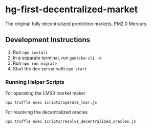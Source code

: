 # hg-first-decentralized-market
The original fully decentralized prediction markets, PM2.0 Mercury.

## Development Instructions

1. Run `npm install`
2. In a separate terminal, run `ganache-cli -d`
3. Run `npm run migrate`
4. Start the dev server with `npm start`

### Running Helper Scripts

For operating the LMSR market maker

    npx truffle exec scripts/operate_lmsr.js

For resolving the decentralized oracles

    npx truffle exec scripts/resolve_decentralized_oracles.js
